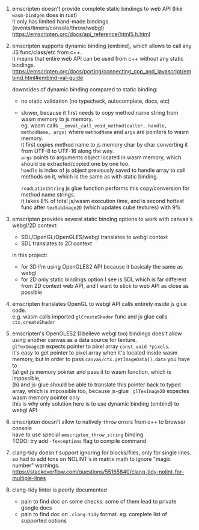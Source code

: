 1. emscripten doesn't provide complete static bindings to web API (like `wasm-bindgen` does in rust)  
  it only has limited hand-made bindings (events/timers/console/throw/webgl)  
  https://emscripten.org/docs/api_reference/html5.h.html  

1. emscripten supports dynamic binding (embind), which allows to call any JS func/class/etc from c++.  
  it means that entire web API can be used from c++ without any static bindings.  
  https://emscripten.org/docs/porting/connecting_cpp_and_javascript/embind.html#embind-val-guide  

    downsides of dynamic binding compared to static binding:  
    - no static validation (no typecheck, autocomplete, docs, etc)
    - slower, because it first needs to copy method name string from wasm memory to js memory.  
      eg. wasm calls `__emval_call_void_method(caller, handle, methodName, args)` where `methodName`
      and `args` are pointers to wasm memory.  
      it first copies method name to js memory char by char converting it from UTF-8 to UTF-16 along the way.  
      `args` points to arguments object located in wasm memory, which should be extracted/copied one by one too.  
      `handle` is index of js object previously saved to handle array to call methods on it, which is the same as with static binding.  

      `readLatin1String` js glue function performs this copy/conversion for method name strings.  
      it takes 8% of total js/wasm execution time, and is second hottest func after `texSubImage2D` (which updates cube textures) with 9%


1. emscripten provides several static binding options to work with canvas's webgl/2D context:  
    - SDL/OpenGL/OpenGLES/webgl translates to webgl context
    - SDL translates to 2D context

    in this project:  
    - for 3D I'm using OpenGLES2 API because it basicaly the same as webgl
    - for 2D only static bindings option I see is SDL which is far different from 2D context web API, and I want to stick to web API as close as possible

1. emscripten translates OpenGL to webgl API calls entirely inside js glue code.  
  e.g. wasm calls imported `glCreateShader` func and js glue calls `ctx.createShader`  

1. emscripten's OpenGLES2 (I believe webgl too) bindings does't allow using another canvas as a data source for texture.  
  `glTexImage2D` expects pointer to pixel array `const void *pixels`.  
  it's easy to get pointer to pixel array when it's located inside wasm memory, but in order to pass `canvas/ctx.getImageData().data` you have to  
  (a) get js memory pointer and pass it to wasm function, which is impossible,  
  (b) and js-glue should be able to translate this pointer back to typed array, which is impossible too,
      because js-glue `_glTexImage2D` expectes wasm memory pointer only  
  this is why only solution here is to use dynamic binding (embind) to webgl API

1. emscripten doesn't allow to natively `throw` errors from c++ to browser console  
  have to use special `emscripten_throw_string` binding  
  TODO: try add `-fexceptions` flag to compile command

1. clang-tidy doesn't support ignoring for blocks/files, only for single lines.  
  so had to add tons on NOLINT's in matrix math to ignore "magic number" warnings.  
  https://stackoverflow.com/questions/55165840/clang-tidy-nolint-for-multiple-lines

1. clang-tidy linter is poorly documented  
    - pain to find doc on some checks. some of them lead to private google docs
    - pain to find doc on `.clang-tidy` format. eg. complete list of supported options
